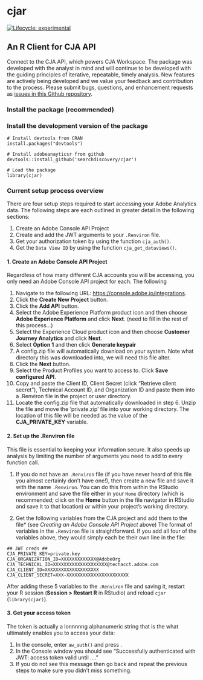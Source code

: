 
<!-- README.md is generated from README.Rmd. Please edit that file -->

# cjar

<!-- badges: start -->

[![Lifecycle:
experimental](https://img.shields.io/badge/lifecycle-experimental-orange.svg)](https://lifecycle.r-lib.org/articles/stages.html)
<!-- badges: end -->

<!-- <img src="man/figures/logo.png" align="right" width = "200"/> -->

## An R Client for CJA API

Connect to the CJA API, which powers CJA Workspace. The package was
developed with the analyst in mind and will continue to be developed
with the guiding principles of iterative, repeatable, timely analysis.
New features are actively being developed and we value your feedback and
contribution to the process. Please submit bugs, questions, and
enhancement requests as [issues in this Github
repository](https://github.com/searchdiscovery/cjar/issues).

### Install the package (recommended)

<!-- ``` -->
<!-- # Install from CRAN -->
<!-- install.packages('adobeanalyticsr') -->
<!-- # Load the package -->
<!-- library(adobeanalyticsr)  -->
<!-- ``` -->

### Install the development version of the package

    # Install devtools from CRAN
    install.packages("devtools")

    # Install adobeanayticsr from github
    devtools::install_github('searchdiscovery/cjar') 

    # Load the package
    library(cjar) 

### Current setup process overview

There are four setup steps required to start accessing your Adobe
Analytics data. The following steps are each outlined in greater detail
in the following sections:

1.  Create an Adobe Console API Project
2.  Create and add the JWT arguments to your `.Renviron` file.
3.  Get your authorization token by using the function `cja_auth()`.
4.  Get the `Data View ID` by using the function `cja_get_dataviews()`.

#### 1. Create an Adobe Console API Project

Regardless of how many different CJA accounts you will be accessing, you
only need an Adobe Console API project for each. The following

1.  Navigate to the following URL:
    <https://console.adobe.io/integrations>.
2.  Click the **Create New Project** button.
3.  Click the **Add API** button.
4.  Select the Adobe Experience Platform product icon and then choose
    **Adobe Experience Platform** and click **Next**. (need to fill in
    the rest of this process…)
5.  Select the Experience Cloud product icon and then choose **Customer
    Journey Analytics** and click **Next**.
6.  Select **Option 1** and then click **Generate keypair**
7.  A config.zip file will automatically download on your system. Note
    what directory this was downloaded into, we will need this file
    alter.
8.  Click the **Next** button.
9.  Select the Product Profiles you want to access to. Click **Save
    configured API**.
10. Copy and paste the Client ID, Client Secret (click “Retrieve client
    secret”), Technical Account ID, and Organization ID and paste them
    into a .Renviron file in the project or user directory.  
11. Locate the config.zip file that automatically downloaded in step 6.
    Unzip the file and move the ‘private.zip’ file into your working
    directory. The location of this file will be needed as the value of
    the **CJA\_PRIVATE\_KEY** variable.

#### 2. Set up the .Renviron file

This file is essential to keeping your information secure. It also
speeds up analysis by limiting the number of arguments you need to add
to every function call.

1.  If you do not have an `.Renviron` file (if you have never heard of
    this file you almost certainly don’t have one!), then create a new
    file and save it with the name `.Renviron`. You can do this from
    within the RStudio environment and save the file either in your
    `Home` directory (which is recommended; click on the **Home** button
    in the file navigator in RStudio and save it to that location) *or*
    within your project’s working directory.

2.  Get the following variables from the CJA project and add them to the
    file\* (see *Creating an Adobe Console API Project* above) The
    format of variables in the `.Renviron` file is straightforward. If
    you add all four of the variables above, they would simply each be
    their own line in the file:

<!-- -->

    ## JWT creds ##
    CJA_PRIVATE_KEY=private.key
    CJA_ORGANIZATION_ID=XXXXXXXXXXXXX@AdobeOrg
    CJA_TECHNICAL_ID=XXXXXXXXXXXXXXXXXXXX@techacct.adobe.com
    CJA_CLIENT_ID=XXXXXXXXXXXXXXXXXXXX
    CJA_CLIENT_SECRET=XXX-XXXXXXXXXXXXXXXXXXXXXXX

After adding these 5 variables to the `.Renviron` file and saving it,
restart your R session (**Session &gt; Restart R** in RStudio) and
reload `cjar` (`library(cjar)`).

#### 3. Get your access token

The token is actually a lonnnnng alphanumeric string that is the what
ultimately enables you to access your data:

1.  In the console, enter `aw_auth()` and press *<Enter>*.
2.  In the Console window you should see “Successfully authenticated
    with JWT: access token valid until ….”
3.  If you do not see this message then go back and repeat the previous
    steps to make sure you didn’t miss something.
